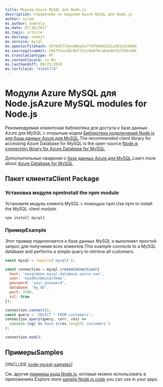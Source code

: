 ```yaml
---
title: Модули Azure MySQL для Node.js
description: Справочник по модулям Azure MySQL для Node.js
author: ajlam
ms.author: andrela
ms.date: 07/18/2017
ms.topic: article
ms.devlang: nodejs
ms.service: mysql
ms.openlocfilehash: 557645774ecb0ea5e774f99d03251a303ad19660
ms.sourcegitcommit: 286f52ea38c9eff2ec9d4f8cabeb86f62fd9c406
ms.translationtype: HT
ms.contentlocale: ru-RU
ms.lasthandoff: 08/23/2018
ms.locfileid: "41691774"
---
```

# <a name="azure-mysql-modules-for-nodejs"></a><span data-ttu-id="1615b-103">Модули Azure MySQL для Node.js</span><span class="sxs-lookup"><span data-stu-id="1615b-103">Azure MySQL modules for Node.js</span></span>

<span data-ttu-id="1615b-104">Рекомендуемая клиентская библиотека для доступа к базе данных Azure для MySQL с открытым кодом [Библиотека подключений Node.js для базы данных Azure для MySQL](https://github.com/sidorares/node-mysql2).</span><span class="sxs-lookup"><span data-stu-id="1615b-104">The recommended client library for accessing Azure Database for MySQL is the open-source [Node.js connection library for Azure Database for MySQL](https://github.com/sidorares/node-mysql2).</span></span> 

<span data-ttu-id="1615b-105">Дополнительные сведения о [базе данных Azure для MySQL](https://docs.microsoft.com/azure/MySQL/).</span><span class="sxs-lookup"><span data-stu-id="1615b-105">Learn more about [Azure Database for MySQL](https://docs.microsoft.com/azure/MySQL/)</span></span>

## <a name="client-package"></a><span data-ttu-id="1615b-106">Пакет клиента</span><span class="sxs-lookup"><span data-stu-id="1615b-106">Client Package</span></span>

### <a name="install-the-npm-module"></a><span data-ttu-id="1615b-107">Установка модуля npm</span><span class="sxs-lookup"><span data-stu-id="1615b-107">Install the npm module</span></span>

<span data-ttu-id="1615b-108">Установите модуль клиента MySQL с помощью npm.</span><span class="sxs-lookup"><span data-stu-id="1615b-108">Use npm to install the MySQL client module.</span></span>

```bash
npm install mysql2
```   

### <a name="example"></a><span data-ttu-id="1615b-109">Пример</span><span class="sxs-lookup"><span data-stu-id="1615b-109">Example</span></span>

<span data-ttu-id="1615b-110">Этот пример подключается к базе данных MySQL и выполняет простой запрос для получения всех клиентов.</span><span class="sxs-lookup"><span data-stu-id="1615b-110">This example connects to a MySQL database and performs a simple query to retrieve all customers.</span></span>

```javascript
const mysql = require('mysql2');

const connection = mysql.createConnection({
  host: 'mysqldemo.mysql.database.azure.com',
  user: 'myadmin@mysqldemo',
  password: 'your_password',
  database: 'my_db',
  port: 3306,
  ssl: true
});

connection.connect();
const query = 'SELECT * FROM customers';
connection.query(query, (err, res) =>
  console.log(`We have ${res.length} customers`)
);

connection.end();
```

## <a name="samples"></a><span data-ttu-id="1615b-111">Примеры</span><span class="sxs-lookup"><span data-stu-id="1615b-111">Samples</span></span>

[!INCLUDE [node-mysql-samples](../docs-ref-conceptual/includes/mysql-samples.md)]

<span data-ttu-id="1615b-112">См. другие [примеры кода Node.js](https://azure.microsoft.com/resources/samples/?platform=nodejs), которые можно использовать в приложениях.</span><span class="sxs-lookup"><span data-stu-id="1615b-112">Explore more [sample Node.js code](https://azure.microsoft.com/resources/samples/?platform=nodejs) you can use in your apps.</span></span>
